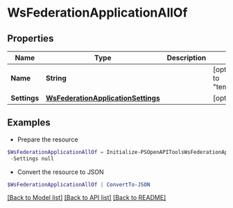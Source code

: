 # WsFederationApplicationAllOf
## Properties

Name | Type | Description | Notes
------------ | ------------- | ------------- | -------------
**Name** | **String** |  | [optional] [default to "template_wsfed"]
**Settings** | [**WsFederationApplicationSettings**](WsFederationApplicationSettings.md) |  | [optional] 

## Examples

- Prepare the resource
```powershell
$WsFederationApplicationAllOf = Initialize-PSOpenAPIToolsWsFederationApplicationAllOf  -Name null `
 -Settings null
```

- Convert the resource to JSON
```powershell
$WsFederationApplicationAllOf | ConvertTo-JSON
```

[[Back to Model list]](../README.md#documentation-for-models) [[Back to API list]](../README.md#documentation-for-api-endpoints) [[Back to README]](../README.md)


